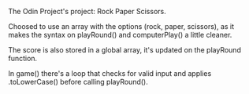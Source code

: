 The Odin Project's project: Rock Paper Scissors.

Choosed to use an array with the options (rock, paper, scissors), as it makes the syntax on playRound() and computerPlay() a little cleaner.

The score is also stored in a global array, it's updated on the playRound function.

In game() there's a loop that checks for valid input and applies .toLowerCase() before calling playRound().
